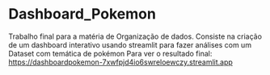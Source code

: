 # Dashboard_Pokemon
Trabalho final para a matéria de Organização de dados. Consiste na criação de um dashboard interativo usando streamlit para fazer análises com um Dataset com temática de pokémon
Para ver o resultado final: https://dashboardpokemon-7xwfpjd4io6swreloewczy.streamlit.app
